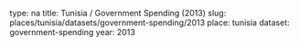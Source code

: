 type: na
title: Tunisia / Government Spending (2013)
slug: places/tunisia/datasets/government-spending/2013
place: tunisia
dataset: government-spending
year: 2013

